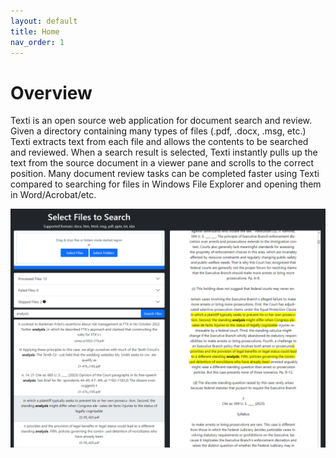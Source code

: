 ```yaml
---
layout: default
title: Home
nav_order: 1
---
```


# Overview

Texti is an open source web application for document search and review.  Given a directory containing many types of files (.pdf, .docx, .msg, etc.) Texti extracts text from each file and allows the contents to be searched and reviewed.  When a search result is selected, Texti instantly pulls up the text from the source document in a viewer pane and scrolls to the correct position.  Many document review tasks can be completed faster using Texti compared to searching for files in Windows File Explorer and opening them in Word/Acrobat/etc. 

![Texti screencap](https://raw.githubusercontent.com/Balearica/texti-docs/master/img/texti_screencap.png)
